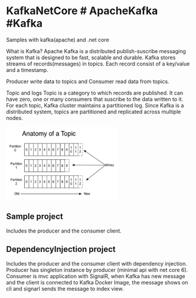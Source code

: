 # KafkaNetCore # ApacheKafka #Kafka
Samples with kafka(apache) and .net core

What is Kafka?
    Apache Kafka is a distributed publish-suscribe messaging system that is designed to be fast, scalable and durable.
    Kafka stores streams of records(messages) in topics. Each record consist of a key/value and a timestamp.

Producer write data to topics and Consumer read data from topics.

Topic and logs
    Topic is a category to which records are published. It can have zero, one or many consumers that suscribe to the data written to it.
    For each topic, Kafka cluster maintains a partitioned log. Since Kafka is a distributed system, topics are partitioned and replicated across multiple nodes.

<!-- ![KafkaAnatomy](Images/Anatomy.png.jpg) -->
<div class="row">
    <img src="https://github.com/XiaoJiisus/KafkaNetCore/blob/main/Images/Anatomy.png" width="300" height="200">
</div>

<h2>Sample project</h2>
Includes the producer and the consumer client.


<h2>DependencyInjection project</h2>
Includes the producer and the consumer client with dependency injection.
Producer has singleton instance by producer (minimal api with net core 6).
Consumer is mvc application with SignalR, when Kafka has new message and the client is connected to Kafka Docker Image, the message shows on cli and signarl sends the message to index view.